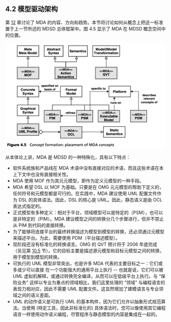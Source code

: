 ## 4.2 模型驱动架构

第 [12](../ch12/0.md) 章讨论了 MDA 的内容、方向和趋势。本节将讨论如何从概念上把这一标准置于上一节所述的 MDSD 总体框架中。图 4.5 显示了 MDA 在 MDSD 概念空间中的位置。

![Figure 4.5](../img/f4.5.png)

从本体论上讲，MDA 是 MDSD 的一种特殊化，具有以下特点：
- 软件系统族和产品线在 MDA 术语中没有直接对应的术语，而且这些术语在本上下文中也没有直接相关性。
- MDA 使用 MOF 作为其元元模型，即作为定义元模型的一种手段。
- MDA 希望 DSL 以 MOF 为基础。只要是在 OMG 元元模型的帮助下定义的，任何符号和元模型都是可行的。在实践中，MDA 建议使用 UML 配置文件作为 DSL 的具体语法。因此，DSL 的核心是 UML。因此，静态语义是由 OCL 表达式指定的。
- 正式模型有多种定义：相对于平台，领域模型可以是特定的（PSM），也可以是非特定的（PIM）。MDA 建议模型之间的转换分几个步骤进行，但并不禁止从 PIM 到代码的直接转换。
- 为了能够将连接平台的最终转换描述为模型到模型的转换，还必须通过元模型来描述平台。为此，需要使用 PDM（平台描述模型）。
- 现阶段还没有标准化的转换语言。OMG 的 QVT 预计将于 2006 年底完成（另见第 [10.5](../ch10/5.md) 节）。它的目标主要是描述源元模型和目标元模型之间的转换，用于模型到模型的转换。
- 可执行的 UML 模型非常突出，也是许多 MDA 代表的主要目标之一：它们或多或少可以直接 在一个功能强大的通用平台上执行 -- 也就是说，它们可以被 UML 虚拟机解释，或通过转换完全编译，从而可以在低级平台上执行。与 “保险业务” 这样以专业为重点的领域相比，我们这里处理的 “领域” 与编程语言的表现力相对应，因此不需要 UML 配置文件。这显然增加了建模语言与专业领域之间的语义差距。
- UML 的动作语义是可执行 UML 的基本构件，因为它们允许以抽象形式规范算法。当使用 (特定工具，因此非标准化的) 具体语法时，您可以像使用其它编程语言一样使用动作语义编程，尽管程序与静态模型的内容是集成在一起的。
